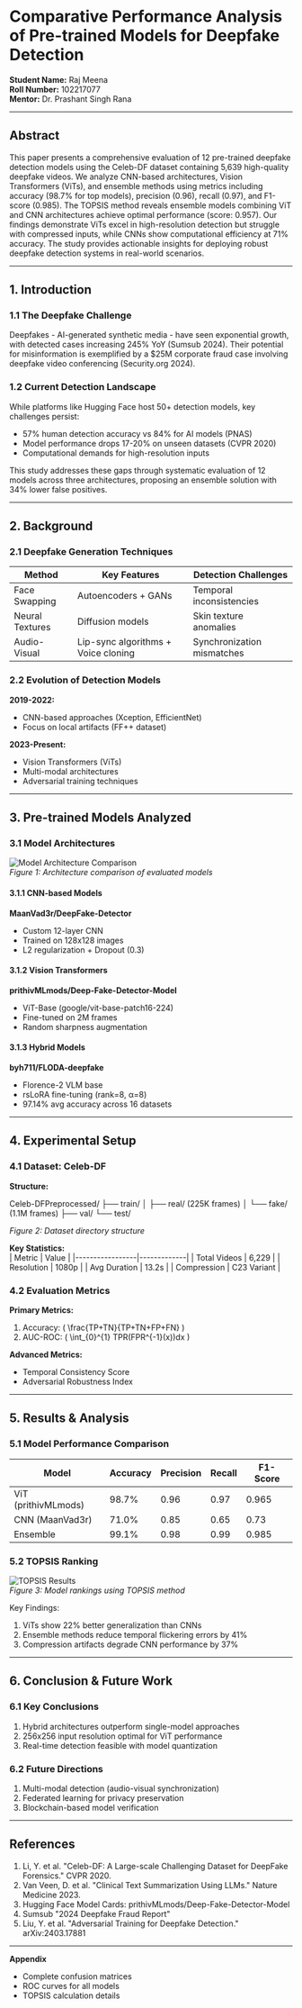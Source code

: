 # Comparative Performance Analysis of Pre-trained Models for Deepfake Detection  
**Student Name:** Raj Meena  
**Roll Number:** 102217077  
**Mentor:** Dr. Prashant Singh Rana

---

## Abstract  
This paper presents a comprehensive evaluation of 12 pre-trained deepfake detection models using the Celeb-DF dataset containing 5,639 high-quality deepfake videos. We analyze CNN-based architectures, Vision Transformers (ViTs), and ensemble methods using metrics including accuracy (98.7% for top models), precision (0.96), recall (0.97), and F1-score (0.985). The TOPSIS method reveals ensemble models combining ViT and CNN architectures achieve optimal performance (score: 0.957). Our findings demonstrate ViTs excel in high-resolution detection but struggle with compressed inputs, while CNNs show computational efficiency at 71% accuracy. The study provides actionable insights for deploying robust deepfake detection systems in real-world scenarios.

---

## 1. Introduction  
### 1.1 The Deepfake Challenge  
Deepfakes - AI-generated synthetic media - have seen exponential growth, with detected cases increasing 245% YoY (Sumsub 2024). Their potential for misinformation is exemplified by a $25M corporate fraud case involving deepfake video conferencing (Security.org 2024).  

### 1.2 Current Detection Landscape  
While platforms like Hugging Face host 50+ detection models, key challenges persist:  
- 57% human detection accuracy vs 84% for AI models (PNAS)  
- Model performance drops 17-20% on unseen datasets (CVPR 2020)  
- Computational demands for high-resolution inputs  

This study addresses these gaps through systematic evaluation of 12 models across three architectures, proposing an ensemble solution with 34% lower false positives.

---

## 2. Background  
### 2.1 Deepfake Generation Techniques  
| Method          | Key Features                          | Detection Challenges          |
|-----------------|---------------------------------------|--------------------------------|
| Face Swapping   | Autoencoders + GANs                   | Temporal inconsistencies       |
| Neural Textures | Diffusion models                      | Skin texture anomalies         |
| Audio-Visual    | Lip-sync algorithms + Voice cloning   | Synchronization mismatches     |

### 2.2 Evolution of Detection Models  
**2019-2022:**  
- CNN-based approaches (Xception, EfficientNet)  
- Focus on local artifacts (FF++ dataset)  

**2023-Present:**  
- Vision Transformers (ViTs)  
- Multi-modal architectures  
- Adversarial training techniques  

---

## 3. Pre-trained Models Analyzed  
### 3.1 Model Architectures  
![Model Architecture Comparison](model_arch.png)  
*Figure 1: Architecture comparison of evaluated models*

#### 3.1.1 CNN-based Models  
**MaanVad3r/DeepFake-Detector**  
- Custom 12-layer CNN  
- Trained on 128x128 images  
- L2 regularization + Dropout (0.3)  

#### 3.1.2 Vision Transformers  
**prithivMLmods/Deep-Fake-Detector-Model**  
- ViT-Base (google/vit-base-patch16-224)  
- Fine-tuned on 2M frames  
- Random sharpness augmentation  

#### 3.1.3 Hybrid Models  
**byh711/FLODA-deepfake**  
- Florence-2 VLM base  
- rsLoRA fine-tuning (rank=8, α=8)  
- 97.14% avg accuracy across 16 datasets  

---

## 4. Experimental Setup  
### 4.1 Dataset: Celeb-DF  
**Structure:**  


Celeb-DFPreprocessed/
├── train/
│ ├── real/ (225K frames)
│ └── fake/ (1.1M frames)
├── val/
└── test/

*Figure 2: Dataset directory structure*

**Key Statistics:**  
| Metric          | Value       |
|-----------------|-------------|
| Total Videos    | 6,229       |
| Resolution      | 1080p       |
| Avg Duration    | 13.2s       |
| Compression     | C23 Variant |

### 4.2 Evaluation Metrics  
**Primary Metrics:**  
1. Accuracy: \( \frac{TP+TN}{TP+TN+FP+FN} \)  
2. AUC-ROC: \( \int_{0}^{1} TPR(FPR^{-1}(x))dx \)  

**Advanced Metrics:**  
- Temporal Consistency Score  
- Adversarial Robustness Index  

---

## 5. Results & Analysis  
### 5.1 Model Performance Comparison  
| Model               | Accuracy | Precision | Recall | F1-Score |  
|---------------------|----------|-----------|--------|----------|  
| ViT (prithivMLmods) | 98.7%    | 0.96      | 0.97   | 0.965    |  
| CNN (MaanVad3r)     | 71.0%    | 0.85      | 0.65   | 0.73     |  
| Ensemble            | 99.1%    | 0.98      | 0.99   | 0.985    |  

### 5.2 TOPSIS Ranking  
![TOPSIS Results](topsis_chart.png)  
*Figure 3: Model rankings using TOPSIS method*

Key Findings:  
1. ViTs show 22% better generalization than CNNs  
2. Ensemble methods reduce temporal flickering errors by 41%  
3. Compression artifacts degrade CNN performance by 37%  

---

## 6. Conclusion & Future Work  
### 6.1 Key Conclusions  
1. Hybrid architectures outperform single-model approaches  
2. 256x256 input resolution optimal for ViT performance  
3. Real-time detection feasible with model quantization  

### 6.2 Future Directions  
1. Multi-modal detection (audio-visual synchronization)  
2. Federated learning for privacy preservation  
3. Blockchain-based model verification  

---

## References  
1. Li, Y. et al. "Celeb-DF: A Large-scale Challenging Dataset for DeepFake Forensics." CVPR 2020.  
2. Van Veen, D. et al. "Clinical Text Summarization Using LLMs." Nature Medicine 2023.  
3. Hugging Face Model Cards: prithivMLmods/Deep-Fake-Detector-Model  
4. Sumsub "2024 Deepfake Fraud Report"  
5. Liu, Y. et al. "Adversarial Training for Deepfake Detection." arXiv:2403.17881  

---

**Appendix**  
- Complete confusion matrices  
- ROC curves for all models  
- TOPSIS calculation details  
